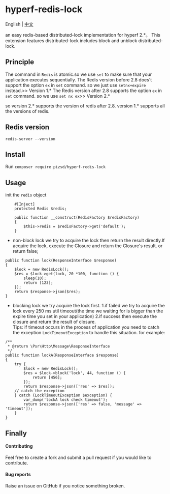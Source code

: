 # hyperf-redis-lock

English | [中文](./README-zh.md)

an easy redis-based distributed-lock implementation for hyperf 2.*。
This extension features distributed-lock includes block and unblock distributed-lock.

## Principle

The command in `Redis` is atomic.so we use `set` to make sure that your application executes sequentially.
The Redis version before 2.8 does't support the option `ex` in `set` command. so we just use `setnx+expire` instead.>>
Version 1.*
The Redis version after 2.8 supports the option `ex` in `set` command. so we use `set nx ex`>> Version 2.*

so version 2.* supports the version of redis after 2.8.
version 1.* supports all the versions of redis.

## Redis version

`redis-server --version`

## Install

Run `composer require pizsd/hyperf-redis-lock`

## Usage

init the `redis` object

```
    #[Inject]
    protected Redis $redis;

    public function __construct(RedisFactory $redisFactory)
    {
        $this->redis = $redisFactory->get('default');
    }
```

- non-block lock
  we try to acquire the lock then return the result directly.If acquire the lock, execute the Closure and return the
  Closure's result. or return false;

```
public function lock(ResponseInterface $response)
{
    $lock = new RedisLock();
    $res = $lock->get(lock, 20 *100, function () {
        sleep(10);
        return [123];
    });
    return $response->json($res);
}
```

- blocking lock
  we try acquire the lock first.
  1.if failed we try to acquire the lock every 250 ms util timeout(the time we waiting for is bigger than the expire
  time you set in your application)
  2.if success then execute the closure and return the result of closure.  
  Tips: if timeout occurs in the process of application you need to catch the exception `LockTimeoutException` to handle
  this situation.
  for example:

```
/**
 * @return \Psr\Http\Message\ResponseInterface
 */
public function lockA(ResponseInterface $response)
{
    try {
        $lock = new RedisLock();
        $res = $lock->block('lock', 44, function () {
            return [456];
        });
        return $response->json(['res' => $res]);
    // catch the exception
    } catch (LockTimeoutException $exception) {
        var_dump('lockA lock check timeout');
        return $response->json(['res' => false, 'message' => 'timeout']);
    }
}
```

## Finally

#### Contributing

Feel free to create a fork and submit a pull request if you would like to contribute.

#### Bug reports

Raise an issue on GitHub if you notice something broken.